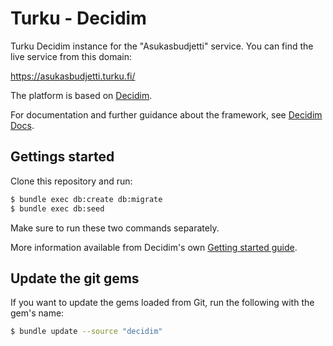 # Turku - Decidim

Turku Decidim instance for the "Asukasbudjetti" service. You can find the live
service from this domain:

https://asukasbudjetti.turku.fi/

The platform is based on [Decidim](https://github.com/decidim/decidim).

For documentation and further guidance about the framework, see
[Decidim Docs](https://docs.decidim.org/).

## Gettings started

Clone this repository and run:

```bash
$ bundle exec db:create db:migrate
$ bundle exec db:seed
```

Make sure to run these two commands separately.

More information available from Decidim's own
[Getting started guide](https://github.com/decidim/decidim/blob/master/docs/getting_started.md).

## Update the git gems

If you want to update the gems loaded from Git, run the following with the
gem's name:

```bash
$ bundle update --source "decidim"
```
